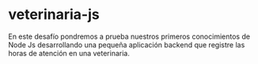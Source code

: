 # veterinaria-js
En este desafío pondremos a prueba nuestros primeros conocimientos de Node Js desarrollando una pequeña aplicación backend que registre las horas de atención en una veterinaria.
